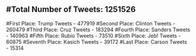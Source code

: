 #Total Number of Tweets: 1251526 
---
#First Place: Trump Tweets - 477919
#Second Place: Clinton Tweets - 260479
#Third Place: Cruz Tweets - 183294
#Fourth Place: Sanders Tweets - 140963
#Fifth Place: Rubio Tweets - 73510
#Sixth Place: Jeb! Tweets - 60875
#Seventh Place: Kasich Tweets - 39172
#Last Place: Carson Tweets - 15314
